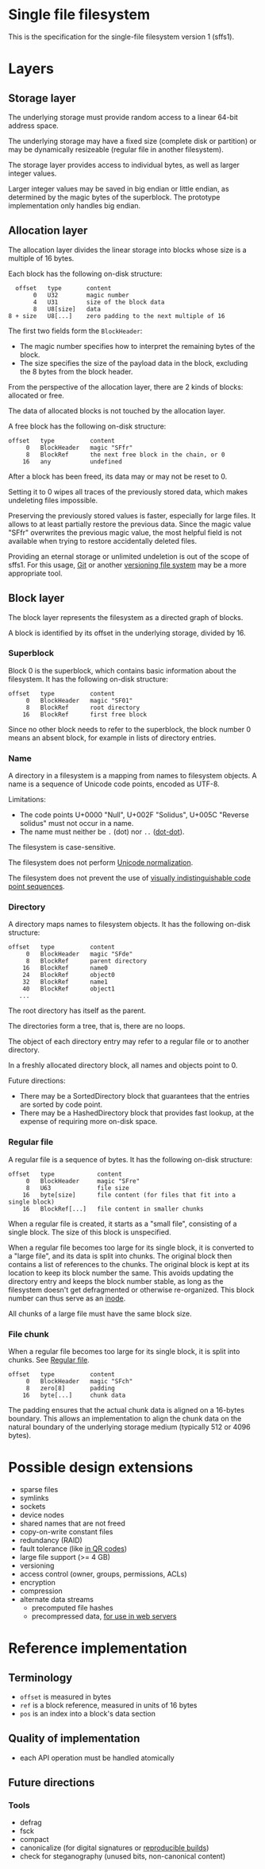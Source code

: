 # Single file filesystem

This is the specification for the single-file filesystem version 1 (sffs1).

# Layers

## Storage layer

The underlying storage must provide random access to a linear 64-bit address space.

The underlying storage may have a fixed size (complete disk or partition)
or may be dynamically resizeable (regular file in another filesystem).

The storage layer provides access to individual bytes, as well as larger integer values.

Larger integer values may be saved in big endian or little endian, as determined by the magic bytes of the superblock.
The prototype implementation only handles big endian.

## Allocation layer

The allocation layer divides the linear storage into blocks whose size is a multiple of 16 bytes.

Each block has the following on-disk structure:

~~~text
  offset   type       content
       0   U32        magic number
       4   U31        size of the block data
       8   U8[size]   data
8 + size   U8[...]    zero padding to the next multiple of 16
~~~

The first two fields form the `BlockHeader`:

* The magic number specifies how to interpret the remaining bytes of the block.
* The size specifies the size of the payload data in the block, excluding the 8 bytes from the block header.

From the perspective of the allocation layer, there are 2 kinds of blocks: allocated or free.

The data of allocated blocks is not touched by the allocation layer.

A free block has the following on-disk structure:

~~~text
offset   type          content
     0   BlockHeader   magic "SFfr"
     8   BlockRef      the next free block in the chain, or 0
    16   any           undefined
~~~

After a block has been freed, its data may or may not be reset to 0.

Setting it to 0 wipes all traces of the previously stored data, which makes undeleting files impossible.

Preserving the previously stored values is faster, especially for large files. It allows to at least partially restore
the previous data. Since the magic value "SFfr" overwrites the previous magic value, the most helpful field is not
available when trying to restore accidentally deleted files.

Providing an eternal storage or unlimited undeletion is out of the scope of sffs1. For this usage,
[Git](https://git-scm.com/) or another [versioning file system](https://en.wikipedia.org/wiki/Versioning_file_system)
may be a more appropriate tool.

## Block layer

The block layer represents the filesystem as a directed graph of blocks.

A block is identified by its offset in the underlying storage, divided by 16.

### Superblock

Block 0 is the superblock, which contains basic information about the filesystem. It has the following on-disk
structure:

~~~text 
offset   type          content
     0   BlockHeader   magic "SF01"
     8   BlockRef      root directory
    16   BlockRef      first free block
~~~

Since no other block needs to refer to the superblock, the block number 0 means an absent block, for example in lists of
directory entries.

### Name

A directory in a filesystem is a mapping from names to filesystem objects. A name is a sequence of Unicode code points,
encoded as UTF-8.

Limitations:

* The code points U+0000 "Null", U+002F "Solidus", U+005C "Reverse solidus" must not occur in a name.
* The name must neither be `.` (dot) nor `..` ([dot-dot](https://9p.io/sys/doc/lexnames.html)).

The filesystem is case-sensitive.

The filesystem does not perform [Unicode normalization](https://unicode.org/reports/tr15/).

The filesystem does not prevent the use of
[visually indistinguishable code point sequences](https://en.wikipedia.org/wiki/Homoglyph).

### Directory

A directory maps names to filesystem objects. It has the following on-disk structure:

~~~text
offset   type          content
     0   BlockHeader   magic "SFde"
     8   BlockRef      parent directory
    16   BlockRef      name0
    24   BlockRef      object0
    32   BlockRef      name1
    40   BlockRef      object1
   ...
~~~

The root directory has itself as the parent.

The directories form a tree, that is, there are no loops.

The object of each directory entry may refer to a regular file or to another directory.

In a freshly allocated directory block, all names and objects point to 0.

Future directions:

* There may be a SortedDirectory block that guarantees that the entries are sorted by code point.
* There may be a HashedDirectory block that provides fast lookup, at the expense of requiring more on-disk space.

### Regular file

A regular file is a sequence of bytes. It has the following on-disk structure:

~~~text
offset   type            content
     0   BlockHeader     magic "SFre"
     8   U63             file size
    16   byte[size]      file content (for files that fit into a single block)
    16   BlockRef[...]   file content in smaller chunks
~~~

When a regular file is created, it starts as a "small file", consisting of a single block. The size of this block is
unspecified.

When a regular file becomes too large for its single block, it is converted to a "large file", and its data is split
into chunks. The original block then contains a list of references to the chunks. The original block is kept at its
location to keep its block number the same. This avoids updating the directory entry and keeps the block number stable,
as long as the filesystem doesn't get defragmented or otherwise re-organized. This block number can thus serve as
an [inode](https://en.wikipedia.org/wiki/Inode).

All chunks of a large file must have the same block size.

### File chunk

When a regular file becomes too large for its single block, it is split into chunks. See [Regular file](#regular-file).

~~~text
offset   type          content
     0   BlockHeader   magic "SFch"
     8   zero[8]       padding
    16   byte[...]     chunk data
~~~

The padding ensures that the actual chunk data is aligned on a 16-bytes boundary. This allows an implementation to align
the chunk data on the natural boundary of the underlying storage medium (typically 512 or 4096 bytes).

# Possible design extensions

* sparse files
* symlinks
* sockets
* device nodes
* shared names that are not freed
* copy-on-write constant files
* redundancy (RAID)
* fault tolerance (like [in QR codes](https://en.wikipedia.org/wiki/QR_code#Error_correction))
* large file support (>= 4 GB)
* versioning
* access control (owner, groups, permissions, ACLs)
* encryption
* compression
* alternate data streams
  * precomputed file hashes
  * precompressed data, [for use in web servers](https://httpd.apache.org/docs/2.4/mod/mod_brotli.html#precompressed)

# Reference implementation

## Terminology

* `offset` is measured in bytes
* `ref` is a block reference, measured in units of 16 bytes
* `pos` is an index into a block's data section

## Quality of implementation

* each API operation must be handled atomically

## Future directions

### Tools

* defrag
* fsck
* compact
* canonicalize (for digital signatures or [reproducible builds](https://reproducible-builds.org/))
* check for steganography (unused bits, non-canonical content)
